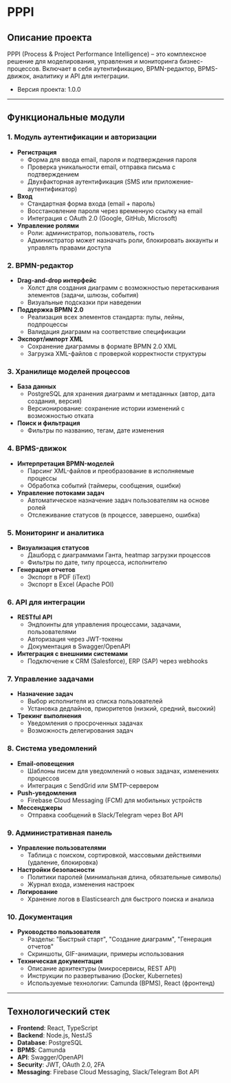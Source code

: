 # PPPI

## Описание проекта
PPPI (Process & Project Performance Intelligence) – это комплексное решение для моделирования, управления и мониторинга бизнес-процессов. Включает в себя аутентификацию, BPMN-редактор, BPMS-движок, аналитику и API для интеграции.

- Версия проекта: 1.0.0  

---

## Функциональные модули

### 1. Модуль аутентификации и авторизации
- **Регистрация**
  - Форма для ввода email, пароля и подтверждения пароля
  - Проверка уникальности email, отправка письма с подтверждением
  - Двухфакторная аутентификация (SMS или приложение-аутентификатор)
- **Вход**
  - Стандартная форма входа (email + пароль)
  - Восстановление пароля через временную ссылку на email
  - Интеграция с OAuth 2.0 (Google, GitHub, Microsoft)
- **Управление ролями**
  - Роли: администратор, пользователь, гость
  - Администратор может назначать роли, блокировать аккаунты и управлять правами доступа

### 2. BPMN-редактор
- **Drag-and-drop интерфейс**
  - Холст для создания диаграмм с возможностью перетаскивания элементов (задачи, шлюзы, события)
  - Визуальные подсказки при наведении
- **Поддержка BPMN 2.0**
  - Реализация всех элементов стандарта: пулы, лейны, подпроцессы
  - Валидация диаграмм на соответствие спецификации
- **Экспорт/импорт XML**
  - Сохранение диаграммы в формате BPMN 2.0 XML
  - Загрузка XML-файлов с проверкой корректности структуры

### 3. Хранилище моделей процессов
- **База данных**
  - PostgreSQL для хранения диаграмм и метаданных (автор, дата создания, версия)
  - Версионирование: сохранение истории изменений с возможностью отката
- **Поиск и фильтрация**
  - Фильтры по названию, тегам, дате изменения

### 4. BPMS-движок
- **Интерпретация BPMN-моделей**
  - Парсинг XML-файлов и преобразование в исполняемые процессы
  - Обработка событий (таймеры, сообщения, ошибки)
- **Управление потоками задач**
  - Автоматическое назначение задач пользователям на основе ролей
  - Отслеживание статусов (в процессе, завершено, ошибка)

### 5. Мониторинг и аналитика
- **Визуализация статусов**
  - Дашборд с диаграммами Ганта, heatmap загрузки процессов
  - Фильтры по дате, типу процесса, исполнителю
- **Генерация отчетов**
  - Экспорт в PDF (iText)
  - Экспорт в Excel (Apache POI)

### 6. API для интеграции
- **RESTful API**
  - Эндпоинты для управления процессами, задачами, пользователями
  - Авторизация через JWT-токены
  - Документация в Swagger/OpenAPI
- **Интеграция с внешними системами**
  - Подключение к CRM (Salesforce), ERP (SAP) через webhooks

### 7. Управление задачами
- **Назначение задач**
  - Выбор исполнителя из списка пользователей
  - Установка дедлайнов, приоритетов (низкий, средний, высокий)
- **Трекинг выполнения**
  - Уведомления о просроченных задачах
  - Возможность делегирования задач

### 8. Система уведомлений
- **Email-оповещения**
  - Шаблоны писем для уведомлений о новых задачах, изменениях процессов
  - Интеграция с SendGrid или SMTP-сервером
- **Push-уведомления**
  - Firebase Cloud Messaging (FCM) для мобильных устройств
- **Мессенджеры**
  - Отправка сообщений в Slack/Telegram через Bot API

### 9. Административная панель
- **Управление пользователями**
  - Таблица с поиском, сортировкой, массовыми действиями (удаление, блокировка)
- **Настройки безопасности**
  - Политики паролей (минимальная длина, обязательные символы)
  - Журнал входа, изменения настроек
- **Логирование**
  - Хранение логов в Elasticsearch для быстрого поиска и анализа

### 10. Документация
- **Руководство пользователя**
  - Разделы: "Быстрый старт", "Создание диаграмм", "Генерация отчетов"
  - Скриншоты, GIF-анимации, примеры использования
- **Техническая документация**
  - Описание архитектуры (микросервисы, REST API)
  - Инструкции по развертыванию (Docker, Kubernetes)
  - Используемые технологии: Camunda (BPMS), React (фронтенд)

---

## Технологический стек
- **Frontend**: React, TypeScript
- **Backend**: Node.js, NestJS
- **Database**: PostgreSQL
- **BPMS**: Camunda
- **API**: Swagger/OpenAPI
- **Security**: JWT, OAuth 2.0, 2FA
- **Messaging**: Firebase Cloud Messaging, Slack/Telegram Bot API
